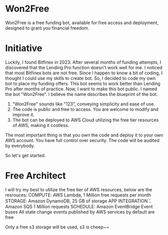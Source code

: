 # Won2Free
Won2Free is a free funding bot, available for free access and deployment, designed to grant you financial freedom.

# Initiative
Luckily, I found Bitfinex in 2023. After several months of funding attempts, I discovered that the Lending Pro function doesn't work well for me. I noticed that most Bitfinex bots are not free. Since I happen to know a bit of coding, I thought I could use my skills to create bot. So, I decided to code my own bot to place my funding offers. This bot seems to work better than Lending Pro after months of practice.
Now, I want to make this bot public. I named the bot "Won2Free". I believe the name describes the blueprint of the bot.

1. "Won2Free" sounds like "123", conveying simplicity and ease of use.
2. The code is public and free to access. You are welcome to modify and improve it. 
3. The bot can be deployed to AWS Cloud utilizing the free tier resources of AWS, making it costless.

The most important thing is that you own the code and deploy it to your own AWS account. You have full control over security.
The code will be audited by everybody.

So let's get started.

# Free Architect
I will try my best to utilize the free tier of AWS resources, below are the resrouces:
COMPUTE: AWS Lambda, 1 Million free requests per month
STORAGE: Amazon DynamoDB, 25 GB of storage
APP INTEGRATION： Amazon SQS 1 Million requests
SCHEDULE:  Amazon EventBridge Event buses All state change events published by AWS services by default are free

Only a free s3 storage will be used, s3 is cheep~~
